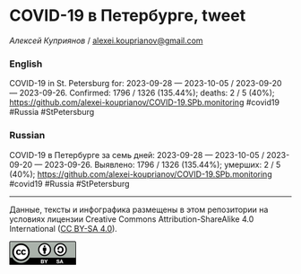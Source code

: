 # COVID-19 в Петербурге, tweet

*Алексей Куприянов* / <alexei.kouprianov@gmail.com>

### English

<!-- COVID-19 in St. Petersburg for: 2023-09-28 --- 2023-10-05 / 2023-09-20 --- 2023-09-26. Сonfirmed: 1796 / 1326 (135.44%); hospitalized:  /   (); deaths: 2 / 5 (40%); https://github.com/alexei-kouprianov/COVID-19.SPb.monitoring #covid19 #Russia #StPetersburg -->

COVID-19 in St. Petersburg for: 2023-09-28 — 2023-10-05 / 2023-09-20 —
2023-09-26. Сonfirmed: 1796 / 1326 (135.44%); deaths: 2 / 5 (40%);
<https://github.com/alexei-kouprianov/COVID-19.SPb.monitoring> \#covid19
\#Russia \#StPetersburg

### Russian

<!-- COVID-19 в Петербурге за семь дней: 2023-09-28 --- 2023-10-05 / 2023-09-20 --- 2023-09-26. Выявлено: 1796 / 1326 (135.44%); госпитализировано:  /   (); умерших: 2 / 5 (40%); https://github.com/alexei-kouprianov/COVID-19.SPb.monitoring #covid19 #Russia #StPetersburg -->

COVID-19 в Петербурге за семь дней: 2023-09-28 — 2023-10-05 / 2023-09-20
— 2023-09-26. Выявлено: 1796 / 1326 (135.44%); умерших: 2 / 5 (40%);
<https://github.com/alexei-kouprianov/COVID-19.SPb.monitoring> \#covid19
\#Russia \#StPetersburg

------------------------------------------------------------------------

Данные, тексты и инфографика размещены в этом репозитории на условиях
лицензии Creative Commons Attribution-ShareAlike 4.0 International ([CC
BY-SA 4.0](https://creativecommons.org/licenses/by-sa/4.0/)).

![](../misc/CC-BY-SA-icon.png "CC-BY-SA")
